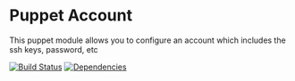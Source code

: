 Puppet Account
====

This puppet module allows you to configure an account which includes the ssh keys, password, etc

[![Build Status](https://travis-ci.org/iszak/puppet-account.svg)](https://travis-ci.org/iszak/puppet-account)
[![Dependencies](https://gemnasium.com/iszak/puppet-account.svg)](https://gemnasium.com/iszak/puppet-account)
